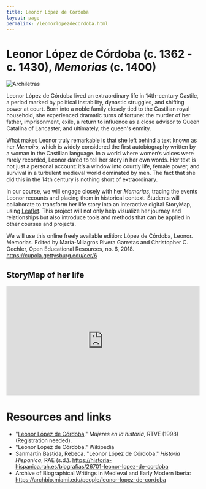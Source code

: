 ```yaml
---
title: Leonor López de Córdoba
layout: page
permalink: /leonorlopezdecordoba.html
---
```

# Leonor López de Córdoba (c. 1362 - c. 1430), *Memorias* (c. 1400)

![Archiletras](https://www.archiletras.com/wp-content/uploads/2022/08/Leonor-lopez-de-cordoba-1255x400-1661249548.jpg)

Leonor López de Córdoba lived an extraordinary life in 14th-century Castile, a period marked by political instability, dynastic struggles, and shifting power at court. Born into a noble family closely tied to the Castilian royal household, she experienced dramatic turns of fortune: the murder of her father, imprisonment, exile, a return to influence as a close advisor to Queen Catalina of Lancaster, and ultimately, the queen's enmity. 

What makes Leonor truly remarkable is that she left behind a text known as her *Memoirs*, which is widely considered the first autobiography written by a woman in the Castilian language. In a world where women’s voices were rarely recorded, Leonor dared to tell her story in her own words. Her text is not just a personal account: it’s a window into courtly life, female power, and survival in a turbulent medieval world dominated by men. The fact that she did this in the 14th century is nothing short of extraordinary.

In our course, we will engage closely with her *Memorias*, tracing the events Leonor recounts and placing them in historical context. Students will collaborate to transform her life story into an interactive digital StoryMap, using [Leaflet](https://leafletjs.com/). This project will not only help visualize her journey and relationships but also introduce tools and methods that can be applied in other courses and projects.

We will use this online freely available edition: López de Córdoba, Leonor. Memorias. Edited by María-Milagros Rivera Garretas and Christopher C. Oechler, Open Educational Resources, no. 6, 2018. <https://cupola.gettysburg.edu/oer/6>

## StoryMap of her life

<div style="position: relative; width: 100%; padding-bottom: 56.25%; height: 0; overflow: hidden;">
  <iframe 
    src="https://rawcdn.githack.com/dh-miami/SPA_410_Fall25/HEAD/mapa-leonor-lopez-de-cordoba.html" 
    style="position: absolute; top: 0; left: 0; width: 100%; height: 100%; border: 0;" 
    allowfullscreen 
    loading="lazy">
  </iframe>
</div>


# Resources and links 

- "[Leonor López de Córdoba](https://www.rtve.es/play/videos/mujeres-en-la-historia/mujeres-historia-leonor-lopez-cordoba/512066/)." *Mujeres en la historia*, RTVE (1998) (Registration needed).
- "Leonor López de Córdoba." Wikipedia 
- Sanmartín Bastida, Rebeca. "Leonor López de Córdoba." *Historia Hispánica*, RAE (s.d.). <https://historia-hispanica.rah.es/biografias/26701-leonor-lopez-de-cordoba>
- Archive of Biographical Writings in Medieval and Early Modern Iberia: <https://archbio.miami.edu/people/leonor-lopez-de-cordoba> 

